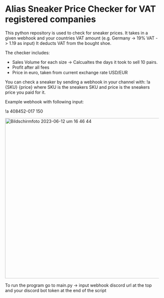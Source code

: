 # Alias Sneaker Price Checker for VAT registered companies

This python repository is used to check for sneaker prices.
It takes in a given webhook and your countries VAT amount (e.g. Germany -> 19% VAT -> 1.19 as input)
It deducts VAT from the bought shoe.

The checker includes:
- Sales Volume for each size -> Calcualtes the days it took to sell 10 pairs.
- Profit after all fees
- Price in euro, taken from current exchange rate USD/EUR

You can check a sneaker by sending a webhook in your channel with:
!a {SKU} {price}
where SKU is the sneakers SKU and price is the sneakers price you paid for it.

Example webhook with following input:

!a 408452-017 150

<img width="526" alt="Bildschirm­foto 2023-06-12 um 16 46 44" src="https://github.com/jonathanyly/aliaschecker/assets/114871601/89a76698-e400-4e68-a98a-63640a591706">

To run the program go to main.py -> input webhook discord url at the top and your discord bot token at the end of the script
